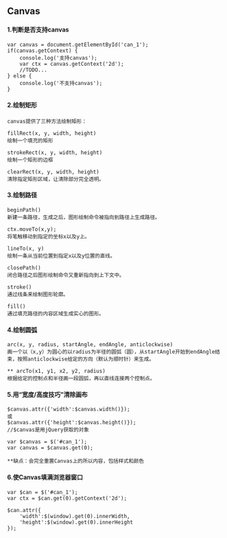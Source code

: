 ## Canvas

#### 1.判断是否支持canvas

	var canvas = document.getElementById('can_1');
    if(canvas.getContext) {
        console.log('支持canvas');
        var ctx = canvas.getContext('2d');
		//TODO...
    } else {
        console.log('不支持canvas');
    }

#### 2.绘制矩形

	canvas提供了三种方法绘制矩形：

	fillRect(x, y, width, height)
	绘制一个填充的矩形

	strokeRect(x, y, width, height)
	绘制一个矩形的边框

	clearRect(x, y, width, height)
	清除指定矩形区域，让清除部分完全透明。

#### 3.绘制路径

	beginPath()
	新建一条路径，生成之后，图形绘制命令被指向到路径上生成路径。
	
    ctx.moveTo(x,y);
	将笔触移动到指定的坐标x以及y上。

    lineTo(x, y)
	绘制一条从当前位置到指定x以及y位置的直线。

	closePath()
	闭合路径之后图形绘制命令又重新指向到上下文中。

	stroke()
	通过线条来绘制图形轮廓。

	fill()
	通过填充路径的内容区域生成实心的图形。

#### 4.绘制圆弧

	arc(x, y, radius, startAngle, endAngle, anticlockwise)
	画一个以（x,y）为圆心的以radius为半径的圆弧（圆），从startAngle开始到endAngle结束，按照anticlockwise给定的方向（默认为顺时针）来生成。

	** arcTo(x1, y1, x2, y2, radius)
	根据给定的控制点和半径画一段圆弧，再以直线连接两个控制点。


#### 5.用“宽度/高度技巧”清除画布

	$canvas.attr({'width':$canvas.width()});
	或
	$canvas.attr({'height':$canvas.height()});
	//$canvas是用jQuery获取的对象

	var $canvas = $('#can_1');
    var canvas = $canvas.get(0);

	**缺点：会完全重置Canvas上的所以内容，包括样式和颜色

#### 6.使Canvas填满浏览器窗口

	var $can = $('#can_1');
	var ctx = $can.get(0).getContext('2d');

	$can.attr({
		'width':$(window).get(0).innerWidth,
		'height':$(window).get(0).innerHeight
	});